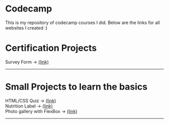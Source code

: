 # Codecamp
 
<p>This is my repository of codecamp courses I did. Below are the links for all websites I created :)</p>

<h1>Certification Projects</h1>
Survey Form -> <a href="https://pedroacamargo.github.io/codecamp/survey-form/index.html">(link)</a>
<br>
<hr>



<h1>Small Projects to learn the basics</h1>
HTML/CSS Quiz -> <a href="https://pedroacamargo.github.io/codecamp/html-css-quiz/index.html">(link)</a><br>
Nutrition Label -> <a href="https://pedroacamargo.github.io/codecamp/nutrition-label/index.html">(link)</a><br>
Photo gallery with FlexBox -> <a href="https://pedroacamargo.github.io/codecamp/photo-gallery-flexbox/index.html">(link)</a><br>
<hr>
